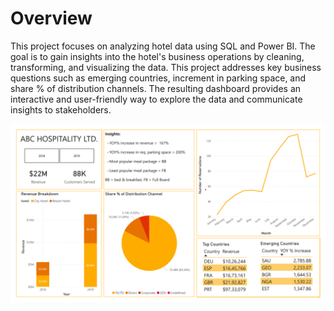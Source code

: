 # Overview
This project focuses on analyzing hotel data using SQL and Power BI. The goal is to gain insights into the hotel's business operations by cleaning, transforming, and visualizing the data. This project addresses key business questions such as emerging countries, increment in parking space, and share % of distribution channels. The resulting dashboard provides an interactive and user-friendly way to explore the data and communicate insights to stakeholders.

![Dashboard](dashboard.png)

